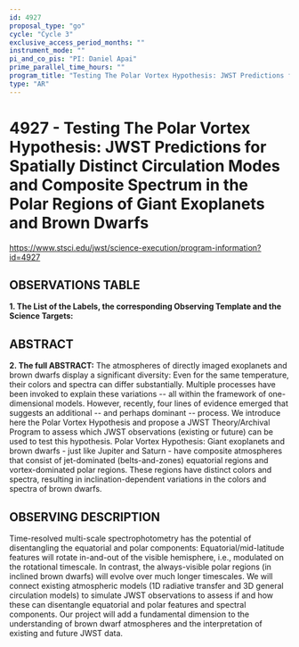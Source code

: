 ```yaml
---
id: 4927
proposal_type: "go"
cycle: "Cycle 3"
exclusive_access_period_months: ""
instrument_mode: ""
pi_and_co_pis: "PI: Daniel Apai"
prime_parallel_time_hours: ""
program_title: "Testing The Polar Vortex Hypothesis: JWST Predictions for Spatially Distinct Circulation Modes and Composite Spectrum in the Polar Regions of Giant Exoplanets and Brown Dwarfs"
type: "AR"
---
```

# 4927 - Testing The Polar Vortex Hypothesis: JWST Predictions for Spatially Distinct Circulation Modes and Composite Spectrum in the Polar Regions of Giant Exoplanets and Brown Dwarfs
https://www.stsci.edu/jwst/science-execution/program-information?id=4927
## OBSERVATIONS TABLE
**1. The List of the Labels, the corresponding Observing Template and the Science Targets:**
## ABSTRACT

**2. The full ABSTRACT:**
The atmospheres of directly imaged exoplanets and brown dwarfs display a significant diversity: Even for the same temperature, their colors and spectra can differ substantially. Multiple processes have been invoked to explain these variations -- all within the framework of one-dimensional models. However, recently, four lines of evidence emerged that suggests an additional -- and perhaps dominant -- process. We introduce here the Polar Vortex Hypothesis and propose a JWST Theory/Archival Program to assess which JWST observations (existing or future) can be used to test this hypothesis.
Polar Vortex Hypothesis: Giant exoplanets and brown dwarfs - just like Jupiter and Saturn - have composite atmospheres that consist of jet-dominated (belts-and-zones) equatorial regions and vortex-dominated polar regions. These regions have distinct colors and spectra, resulting in inclination-dependent variations in the colors and spectra of brown dwarfs.

## OBSERVING DESCRIPTION
Time-resolved multi-scale spectrophotometry has the potential of disentangling the equatorial and polar components: Equatorial/mid-latitude features will rotate in-and-out of the visible hemisphere, i.e., modulated on the rotational timescale. In contrast, the always-visible polar regions (in inclined brown dwarfs) will evolve over much longer timescales.
We will connect existing atmospheric models (1D radiative transfer and 3D general circulation models) to simulate JWST observations to assess if and how these can disentangle equatorial and polar features and spectral components. Our project will add a fundamental dimension to the understanding of brown dwarf atmospheres and the interpretation of existing and future JWST data.
